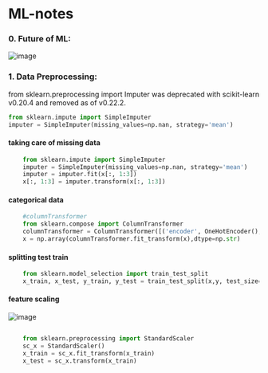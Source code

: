 # ML-notes

### 0. **Future of ML:**

![image](https://user-images.githubusercontent.com/54764108/164034377-dc2d63cc-c668-4386-8269-c4fad7b24c1f.png)


### 1. Data Preprocessing: 
from sklearn.preprocessing import Imputer was deprecated with scikit-learn v0.20.4 and removed as of v0.22.2.

```python
from sklearn.impute import SimpleImputer
imputer = SimpleImputer(missing_values=np.nan, strategy='mean')
```
    
    

#### taking care of missing data
```python
    from sklearn.impute import SimpleImputer
    imputer = SimpleImputer(missing_values=np.nan, strategy='mean')
    imputer = imputer.fit(x[:, 1:3])
    x[:, 1:3] = imputer.transform(x[:, 1:3])
  ```
#### categorical data    
```python
    #columnTransformer
    from sklearn.compose import ColumnTransformer
    columnTransformer = ColumnTransformer([('encoder', OneHotEncoder(), [0])], remainder='passthrough')
    x = np.array(columnTransformer.fit_transform(x),dtype=np.str)
```

#### splitting test train    
```python
    from sklearn.model_selection import train_test_split
    x_train, x_test, y_train, y_test = train_test_split(x,y, test_size= 0.2, random_state = 0)
```
    
#### feature scaling    
![image](https://user-images.githubusercontent.com/54764108/164050080-6b2d178a-ab0b-48bc-9d69-e780c30b0b22.png)

```python

    from sklearn.preprocessing import StandardScaler
    sc_x = StandardScaler()
    x_train = sc_x.fit_transform(x_train)
    x_test = sc_x.transform(x_train)
```


 
